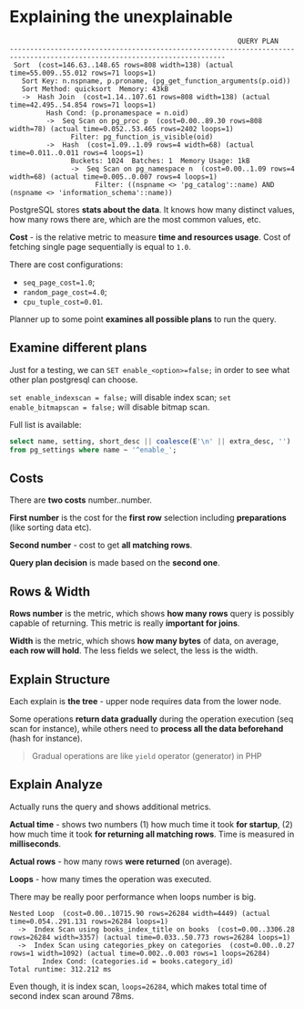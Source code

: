# Explaining the unexplainable

```
                                                        QUERY PLAN
---------------------------------------------------------------------------------------------------------------------------
 Sort  (cost=146.63..148.65 rows=808 width=138) (actual time=55.009..55.012 rows=71 loops=1)
   Sort Key: n.nspname, p.proname, (pg_get_function_arguments(p.oid))
   Sort Method: quicksort  Memory: 43kB
   ->  Hash Join  (cost=1.14..107.61 rows=808 width=138) (actual time=42.495..54.854 rows=71 loops=1)
         Hash Cond: (p.pronamespace = n.oid)
         ->  Seq Scan on pg_proc p  (cost=0.00..89.30 rows=808 width=78) (actual time=0.052..53.465 rows=2402 loops=1)
               Filter: pg_function_is_visible(oid)
         ->  Hash  (cost=1.09..1.09 rows=4 width=68) (actual time=0.011..0.011 rows=4 loops=1)
               Buckets: 1024  Batches: 1  Memory Usage: 1kB
               ->  Seq Scan on pg_namespace n  (cost=0.00..1.09 rows=4 width=68) (actual time=0.005..0.007 rows=4 loops=1)
                     Filter: ((nspname <> 'pg_catalog'::name) AND (nspname <> 'information_schema'::name))
```

PostgreSQL stores **stats about the data**. It knows how many distinct values, how many rows there are, which are the most common values, etc.

**Cost** - is the relative metric to measure **time and resources usage**. Cost of fetching single page sequentially is equal to `1.0`.

There are cost configurations:
- `seq_page_cost=1.0`;
- `random_page_cost=4.0`;
- `cpu_tuple_cost=0.01`.

Planner up to some point **examines all possible plans** to run the query.

## Examine different plans

Just for a testing, we can `SET enable_<option>=false;` in order to see what other plan postgresql can choose.

`set enable_indexscan = false;` will disable index scan;
`set enable_bitmapscan = false;` will disable bitmap scan.

Full list is available:
```sql
select name, setting, short_desc || coalesce(E'\n' || extra_desc, '')
from pg_settings where name ~ '^enable_';
```


## Costs

There are **two costs** number..number. 

**First number** is the cost for the **first row** selection including **preparations** (like sorting data etc).

**Second number** - cost to get **all matching rows**.

**Query plan decision** is made based on the **second one**.

## Rows & Width

**Rows number** is the metric, which shows **how many rows** query is possibly capable of returning. This metric is really **important for joins**.

**Width** is the metric, which shows **how many bytes** of data, on average, **each row will hold**. The less fields we select, the less is the width.

## Explain Structure

Each explain is **the tree** - upper node requires data from the lower node.

Some operations **return data gradually** during the operation execution (seq scan for instance), while others need to **process all the data beforehand** (hash for instance).

> Gradual operations are like `yield` operator (generator) in PHP

## Explain Analyze

Actually runs the query and shows additional metrics.

**Actual time** - shows two numbers (1) how much time it took **for startup**, (2) how much time it took **for returning all matching rows**. Time is measured in **milliseconds**.

**Actual rows** - how many rows **were returned** (on average).

**Loops** - how many times the operation was executed.

There may be really poor performance when loops number is big.

```
Nested Loop  (cost=0.00..10715.90 rows=26284 width=4449) (actual time=0.054..291.131 rows=26284 loops=1)
  ->  Index Scan using books_index_title on books  (cost=0.00..3306.28 rows=26284 width=3357) (actual time=0.033..50.773 rows=26284 loops=1)
  ->  Index Scan using categories_pkey on categories  (cost=0.00..0.27 rows=1 width=1092) (actual time=0.002..0.003 rows=1 loops=26284)
        Index Cond: (categories.id = books.category_id)
Total runtime: 312.212 ms
```

Even though, it is index scan, `loops=26284`, which makes total time of second index scan around 78ms.





